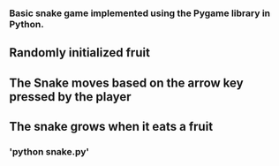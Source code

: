 ### Basic snake game implemented using the Pygame library in Python.
## Randomly initialized fruit
## The Snake moves based on the arrow key pressed by the player
## The snake grows when it eats a fruit

### 'python snake.py'

